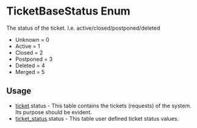 <properties generated="1" SortOrder="990" />

# TicketBaseStatus Enum

The status of the ticket. I.e. active/closed/postponed/deleted

* Unknown = 0
* Active = 1
* Closed = 2
* Postponed = 3
* Deleted = 4
* Merged = 5

## Usage
* [ticket](ticket.md).status - This table contains the tickets (requests) of the system. Its purpose should be evident.
* [ticket_status](ticket_status.md).status - This table user defined ticket status values.

